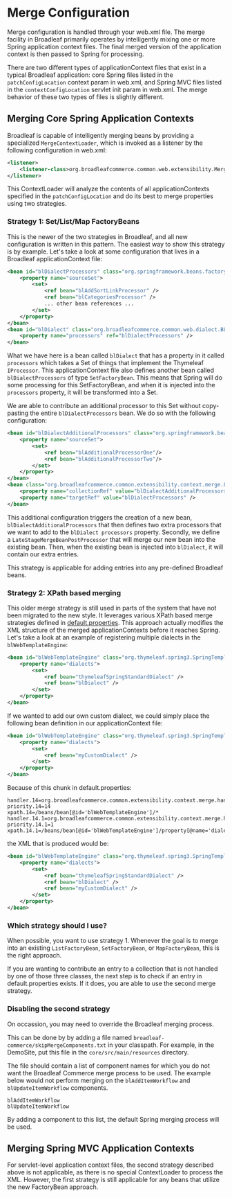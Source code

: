 # Merge Configuration

Merge configuration is handled through your web.xml file. The merge facility in Broadleaf primarily operates by intelligently mixing one or more Spring application context files. The final merged version of the application context is then passed to Spring for processing. 

There are two different types of applicationContext files that exist in a typical Broadleaf application: core Spring files listed in the `patchConfigLocation` context param in web.xml, and Spring MVC files listed in the `contextConfigLocation` servlet init param in web.xml. The merge behavior of these two types of files is slightly different.

## Merging Core Spring Application Contexts

Broadleaf is capable of intelligently merging beans by providing a specialized `MergeContextLoader`, which is invoked as a listener by the following configuration in web.xml:

```xml
<listener>
    <listener-class>org.broadleafcommerce.common.web.extensibility.MergeContextLoaderListener</listener-class>
</listener>
```

This ContextLoader will analyze the contents of all applicationContexts specified in the `patchConfigLocation` and do its best to merge properties using two strategies. 

### Strategy 1: Set/List/Map FactoryBeans

This is the newer of the two strategies in Broadleaf, and all new configuration is written in this pattern. The easiest way to show this strategy is by example. Let's take a look at some configuration that lives in a Broadleaf applicationContext file:

```xml
<bean id="blDialectProcessors" class="org.springframework.beans.factory.config.SetFactoryBean">
    <property name="sourceSet">
        <set>
            <ref bean="blAddSortLinkProcessor" />
            <ref bean="blCategoriesProcessor" />
            ... other bean references ...
        </set>
    </property>
</bean>
<bean id="blDialect" class="org.broadleafcommerce.common.web.dialect.BLCDialect">
    <property name="processors" ref="blDialectProcessors" />
</bean> 
```

What we have here is a bean called `blDialect` that has a property in it called `processors` which takes a Set of things that implement the Thymeleaf `IProcessor`. This applicationContext file also defines another bean called `blDialectProcessors` of type `SetFactoryBean`. This means that Spring will do some processing for this SetFactoryBean, and when it is injected into the `processors` property, it will be transformed into a Set.

We are able to contribute an additional processor to this Set without copy-pasting the entire `blDialectProcessors` bean. We do so with the following configuration:

```xml
<bean id="blDialectAdditionalProcessors" class="org.springframework.beans.factory.config.SetFactoryBean">
    <property name="sourceSet">
        <set>
            <ref bean="blAdditionalProcessorOne"/>                
            <ref bean="blAdditionalProcessorTwo"/>                
        </set>
    </property>
</bean>
<bean class="org.broadleafcommerce.common.extensibility.context.merge.LateStageMergeBeanPostProcessor">
    <property name="collectionRef" value="blDialectAdditionalProcessors" />
    <property name="targetRef" value="blDialectProcessors" />
</bean>    
```

This additional configuration triggers the creation of a new bean, `blDialectAdditionalProcessors` that then defines two extra processors that we want to add to the `blDialect processors` property. Secondly, we define a `LateStageMergeBeanPostProcessor` that will merge our new bean into the existing bean. Then, when the existing bean is injected into `blDialect`, it will contain our extra entries.

This strategy is applicable for adding entries into any pre-defined Broadleaf beans.

### Strategy 2: XPath based merging

This older merge strategy is still used in parts of the system that have not been migrated to the new style. It leverages various XPath based merge strategies defined in [default.properties](https://github.com/BroadleafCommerce/BroadleafCommerce/blob/master/common/src/main/resources/org/broadleafcommerce/common/extensibility/context/merge/default.properties). This approach actually modifies the XML structure of the merged applicationContexts before it reaches Spring. Let's take a look at an example of registering multiple dialects in the `blWebTemplateEngine`:

```xml
<bean id="blWebTemplateEngine" class="org.thymeleaf.spring3.SpringTemplateEngine">
    <property name="dialects">
        <set>
            <ref bean="thymeleafSpringStandardDialect" />
            <ref bean="blDialect" />
        </set>
    </property>
</bean> 
```

If we wanted to add our own custom dialect, we could simply place the following bean definition in our applicationContext file:

```xml
<bean id="blWebTemplateEngine" class="org.thymeleaf.spring3.SpringTemplateEngine">
    <property name="dialects">
        <set>
            <ref bean="myCustomDialect" />
        </set>
    </property>
</bean> 
```

Because of this chunk in default.properties:

```text
handler.14=org.broadleafcommerce.common.extensibility.context.merge.handlers.NodeReplaceInsert
priority.14=14
xpath.14=/beans/bean[@id='blWebTemplateEngine']/*
handler.14.1=org.broadleafcommerce.common.extensibility.context.merge.handlers.InsertItems
priority.14.1=1
xpath.14.1=/beans/bean[@id='blWebTemplateEngine']/property[@name='dialects']/set/ref
```

the XML that is produced would be:

```xml
<bean id="blWebTemplateEngine" class="org.thymeleaf.spring3.SpringTemplateEngine">
    <property name="dialects">
        <set>
            <ref bean="thymeleafSpringStandardDialect" />
            <ref bean="blDialect" />
            <ref bean="myCustomDialect" />
        </set>
    </property>
</bean> 
```

### Which strategy should I use?

When possible, you want to use strategy 1. Whenever the goal is to merge into an existing `ListFactoryBean`, `SetFactoryBean`, or `MapFactoryBean`, this is the right approach.

If you are wanting to contribute an entry to a collection that is not handled by one of those three classes, the next step is to check if an entry in default.properties exists. If it does, you are able to use the second merge strategy.

### Disabling the second strategy

On occassion, you may need to override the Broadleaf merging process.

This can be done by by adding a file named `broadleaf-commerce/skipMergeComponents.txt` in your classpath. For example, in the DemoSite, put this file in the `core/src/main/resources` directory.

The file should contain a list of component names for which you do not want the Broadleaf Commerce merge process to be used. The example below would not perform merging on the `blAddItemWorkflow` and `blUpdateItemWorkflow` components.

```
blAddItemWorkflow
blUpdateItemWorkflow
```

By adding a component to this list, the default Spring merging process will be used.

## Merging Spring MVC Application Contexts

For servlet-level application context files, the second strategy described above is not applicable, as there is no special ContextLoader to process the XML. However, the first strategy is still applicable for any beans that utilize the new FactoryBean approach.

